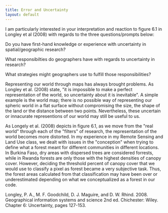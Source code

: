 ```yaml
---
title: Error and Uncertainty
layout: default
---
```


I am particularly interested in your interpretation and reaction to figure 6.1 in Longley et al (2008) with regards to the three questions/prompts below:

Do you have first-hand knowledge or experience with uncertainty in spatial/geographic research?

What responsibilties do geographers have with regards to uncertainty in research?

What strategies might geographers use to fulfill those responsibilities?

Representing our world through maps has always brought problems. As Longley et al. (2008) state, "it is impossible to make a perfect representation of the world, so uncertainty about it is inevitable". A simple example is the world map; there is no possible way of representing our spheric world in a flat surface without compromising the size, the shape of the land or the distance between two points. Nevertheless, these uncertain or innacurate representions of our world may still be useful to us.

As Longely et al. (2008) depicts in figure 6.1, as we move from the "real world" through each of the "filters" of research, the representation of the world becomes more distorted. In my experience in my Remote Sensing and Land Use class, we dealt with issues in the "conception" when trying to define what a forest meant for different communities in different locations. In Burkina Faso, dry areas with dispersed trees are considered forrests, while in Rwanda forests are only those with the highest densities of canopy cover. However, deciding the threshold percent of canopy cover that we would use to classify a pixel as forest became a very subjective task. Thus, the forest areas calculated from that classification may have been over or underestimated depending on what we conceptualized as a forest in our code.  


Longley, P. A., M. F. Goodchild, D. J. Maguire, and D. W. Rhind. 2008. Geographical information systems and science 2nd ed. Chichester: Wiley. Chapter 6: Uncertainty, pages 127-153.
